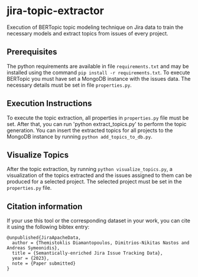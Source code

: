 # jira-topic-extractor
Execution of BERTopic topic modeling technique on Jira data to train the necessary models and extract topics from issues of every project.

## Prerequisites
The python requirements are available in file `requirements.txt` and may be installed using the command `pip install -r requirements.txt`. To execute BERTopic you must have set a MongoDB instance with the issues data. The necessary details must be set in file `properties.py`.

## Execution Instructions

To execute the topic extraction, all properties in `properties.py` file must be set. After that, you can run 'python extract_topics.py' to perform the topic generation. You can insert the extracted topics for all projects to the MongoDB instance by running `python add_topics_to_db.py`.

## Visualize Topics

After the topic extraction, by running `python visualize_topics.py`, a  visualization of the topics extracted and the issues assigned to them can be produced for a selected project. The selected project must be set in the `properties.py` file.

Citation information
--------------------
If your use this tool or the corresponding dataset in your work, you can cite it using the following bibtex entry:

```
@unpublished{JiraApacheData,
  author = {Themistoklis Diamantopoulos, Dimitrios-Nikitas Nastos and Andreas Symeonidis},
  title = {Semantically-enriched Jira Issue Tracking Data},
  year = {2023},
  note = {Paper submitted}
}
```
